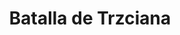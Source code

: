 ﻿---
title: "Batalla de Trzciana"
permalink: periodes_440.html
layout: periode
dataInici: 1629-06-25
sidebar: periodes
pares:
  - 437:
    title: "Guerra polaco-sueca"
    dataInici: "(1600)"
    dataFi: "(1629)"

fills:
jocsPrincipals:
jocsEscenaris:
jocsEpoca:
  - title: "Gustav Adolf the Great"
    bggId: 18746
    escenari: "Honigfelde / Trzciano"

jocsEpocaEscenaris:
---
